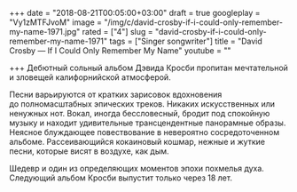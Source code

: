 +++
date = "2018-08-21T00:05:00+03:00"
draft = true
googleplay = "Vy1zMTFJvoM"
image = "/img/c/david-crosby-if-i-could-only-remember-my-name-1971.jpg"
rated = ["4"]
slug = "david-crosby-if-i-could-only-remember-my-name-1971"
tags = ["Singer songwriter"]
title = "David Crosby — If I Could Only Remember My Name"
youtube = ""

+++
Дебютный сольный альбом Дэвида Кросби пропитан мечтательной и зловещей калифорнийской атмосферой.

Песни варьируются от кратких зарисовок вдохновения до полномасштабных эпических треков. Никаких искусственных или ненужных нот. Вокал, иногда бессловесный, бродит под спокойную музыку и находит удивительные трансцендентные панорамные образы. Неясное блуждающее повествование в невероятно сосредоточенном альбоме. Рассеивающийся кокаиновый кошмар, нежные и жуткие песни, которые висят в воздухе, как дым.

Шедевр и один из определяющих моментов эпохи похмелья духа. Следующий альбом Кросби выпустит только через 18 лет.